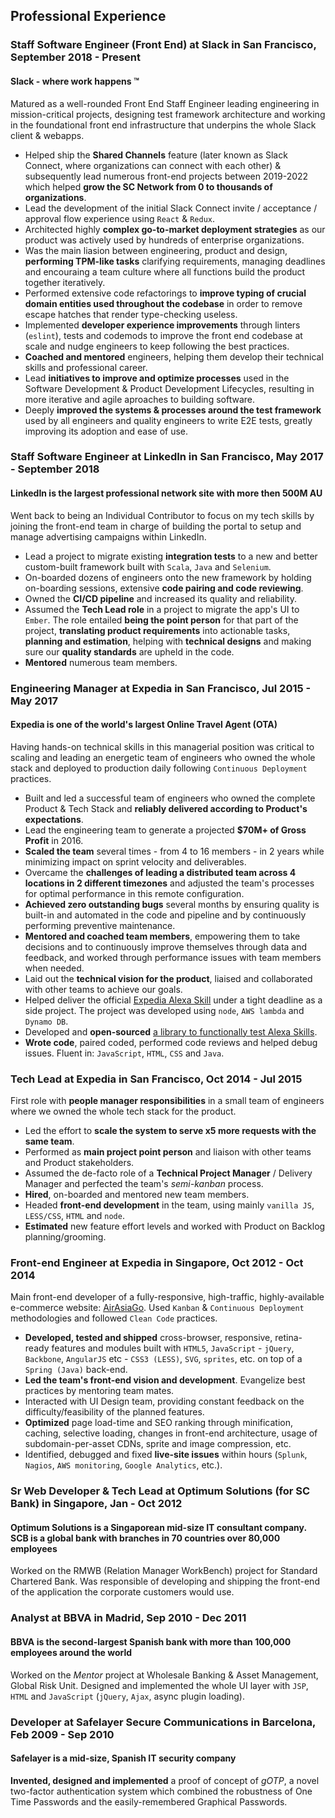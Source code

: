 ## Professional Experience

### **Staff Software Engineer (Front End)** at **Slack** in San Francisco, September 2018 - Present

#### Slack - where work happens ™

Matured as a well-rounded Front End Staff Engineer leading engineering in mission-critical projects, designing test framework architecture and working in the foundational front end infrastructure that underpins the whole Slack client & webapps.

- Helped ship the **Shared Channels** feature (later known as Slack Connect, where organizations can connect with each other) & subsequently lead numerous front-end projects between 2019-2022 which helped **grow the SC Network from 0 to thousands of organizations**.
- Lead the development of the initial Slack Connect invite / acceptance / approval flow experience using `React` & `Redux`.
- Architected highly **complex go-to-market deployment strategies** as our product was actively used by hundreds of enterprise organizations.
- Was the main liasion between engineering, product and design, **performing TPM-like tasks** clarifying requirements, managing deadlines and encouraing a team culture where all functions build the product together iteratively.
- Performed extensive code refactorings to **improve typing of crucial domain entities used throughout the codebase** in order to remove escape hatches that render type-checking useless.
- Implemented **developer experience improvements** through linters (`eslint`), tests and codemods to improve the front end codebase at scale and nudge engineers to keep following the best practices.
- **Coached and mentored** engineers, helping them develop their technical skills and professional career.
- Lead **initiatives to improve and optimize processes** used in the Software Development & Product Development Lifecycles, resulting in more iterative and agile aproaches to building software.
- Deeply **improved the systems & processes around the test framework** used by all engineers and quality engineers to write E2E tests, greatly improving its adoption and ease of use.

### **Staff Software Engineer** at **LinkedIn** in San Francisco, May 2017 - September 2018
#### LinkedIn is the largest professional network site with more then 500M AU

Went back to being an Individual Contributor to focus on my tech skills by joining the front-end team in charge of building the portal to setup and manage advertising campaigns within LinkedIn.

- Lead a project to migrate existing **integration tests** to a new and better custom-built framework built with `Scala`, `Java` and `Selenium`.
- On-boarded dozens of engineers onto the new framework by holding on-boarding sessions, extensive **code pairing and code reviewing**.
- Owned the **CI/CD pipeline** and increased its quality and reliability.
- Assumed the **Tech Lead role** in a project to migrate the app's UI to `Ember`. The role entailed **being the point person** for that part of the project, **translating product requirements** into actionable tasks, **planning and estimation**, helping with **technical designs** and making sure our **quality standards** are upheld in the code.
- **Mentored** numerous team members.

### **Engineering Manager** at **Expedia** in San Francisco, Jul 2015 - May 2017
#### Expedia is one of the world's largest Online Travel Agent (OTA)

Having hands-on technical skills in this managerial position was critical to scaling and leading an energetic team of engineers who owned the whole stack and deployed to production daily following `Continuous Deployment` practices.

- Built and led a successful team of engineers who owned the complete Product & Tech Stack and **reliably delivered according to Product's expectations**.
- Lead the engineering team to generate a projected **$70M+ of Gross Profit** in 2016.
- **Scaled the team** several times - from 4 to 16 members - in 2 years while minimizing impact on sprint velocity and deliverables.
- Overcame the **challenges of leading a distributed team across 4 locations in 2 different timezones** and adjusted the team's processes for optimal performance in this remote configuration.
- **Achieved zero outstanding bugs** several months by ensuring quality is built-in and automated in the code and pipeline and by continuously performing preventive maintenance.
- **Mentored and coached team members**, empowering them to take decisions and to continuously improve themselves through data and feedback, and worked through performance issues with team members when needed.
- Laid out the **technical vision for the product**, liaised and collaborated with other teams to achieve our goals.
- Helped deliver the official [Expedia Alexa Skill](https://shorturl.at/arz59) under a tight deadline as a side project. The project was developed using `node`, `AWS lambda` and `Dynamo DB`.
- Developed and **open-sourced** [a library to functionally test Alexa Skills](https://github.com/ExpediaDotCom/alexa-conversation).
- **Wrote code**, paired coded, performed code reviews and helped debug issues. Fluent in: `JavaScript`, `HTML`, `CSS` and `Java`.

### **Tech Lead** at **Expedia** in San Francisco, Oct 2014 - Jul 2015

First role with **people manager responsibilities** in a small team of engineers where we owned the whole tech stack for the product.

- Led the effort to **scale the system to serve x5 more requests with the same team**.
- Performed as **main project point person** and liaison with other teams and Product stakeholders.
- Assumed the de-facto role of a **Technical Project Manager** / Delivery Manager and perfected the team's *semi-kanban* process.
- **Hired**, on-boarded and mentored new team members.
- Headed **front-end development** in the team, using mainly `vanilla JS`, `LESS/CSS`, `HTML` and `node`.
- **Estimated** new feature effort levels and worked with Product on Backlog planning/grooming.

### **Front-end Engineer** at **Expedia** in Singapore, Oct 2012 - Oct 2014

Main front-end developer of a fully-responsive, high-traffic, highly-available e-commerce website: [AirAsiaGo](https://www.airasiago.com). Used `Kanban` & `Continuous Deployment` methodologies and followed `Clean Code` practices.

- **Developed, tested and shipped** cross-browser, responsive, retina-ready features and modules built with `HTML5`, `JavaScript` - `jQuery`, `Backbone`, `AngularJS` etc - `CSS3 (LESS)`, `SVG`, `sprites`, etc. on top of a `Spring (Java)` back-end.
- **Led the team's front-end vision and development**. Evangelize best practices by mentoring team mates.
- Interacted with UI Design team, providing constant feedback on the difficulty/feasibility of the planned features.
- **Optimized** page load-time and SEO ranking through minification, caching, selective loading, changes in front-end architecture, usage of subdomain-per-asset CDNs, sprite and image compression, etc.
- Identified, debugged and fixed **live-site issues** within hours (`Splunk`, `Nagios`, `AWS monitoring`, `Google Analytics`, etc.).

### **Sr Web Developer & Tech Lead** at **Optimum Solutions (for SC Bank)** in Singapore, Jan - Oct 2012
#### Optimum Solutions is a Singaporean mid-size IT consultant company. SCB is a global bank with branches in 70 countries over 80,000 employees

Worked on the RMWB (Relation Manager WorkBench) project for Standard Chartered Bank. Was responsible of developing and shipping the front-end of the application the corporate customers would use.

### **Analyst** at **BBVA** in Madrid, Sep 2010 - Dec 2011
#### BBVA is the second-largest Spanish bank with more than 100,000 employees around the world

Worked on the *Mentor* project at Wholesale Banking & Asset Management, Global Risk Unit. Designed and implemented the whole UI layer with `JSP`, `HTML` and `JavaScript` (`jQuery`, `Ajax`, async plugin loading).

### **Developer** at **Safelayer Secure Communications** in Barcelona, Feb 2009 - Sep 2010
#### Safelayer is a mid-size, Spanish IT security company

**Invented, designed and implemented** a proof of concept of *gOTP*, a novel two-factor authentication system which combined the robustness of One Time Passwords and the easily-remembered Graphical Passwords.
